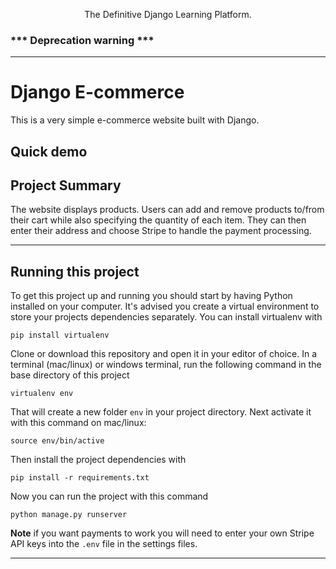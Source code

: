 <p align="center">
  <p align="center">
   
  </p>
  <p align="center">
    The Definitive Django Learning Platform.
  </p>
</p>

### *** Deprecation warning ***


---

# Django E-commerce

This is a very simple e-commerce website built with Django.

## Quick demo



## Project Summary

The website displays products. Users can add and remove products to/from their cart while also specifying the quantity of each item. They can then enter their address and choose Stripe to handle the payment processing.


---

## Running this project

To get this project up and running you should start by having Python installed on your computer. It's advised you create a virtual environment to store your projects dependencies separately. You can install virtualenv with

```
pip install virtualenv
```

Clone or download this repository and open it in your editor of choice. In a terminal (mac/linux) or windows terminal, run the following command in the base directory of this project

```
virtualenv env
```

That will create a new folder `env` in your project directory. Next activate it with this command on mac/linux:

```
source env/bin/active
```

Then install the project dependencies with

```
pip install -r requirements.txt
```

Now you can run the project with this command

```
python manage.py runserver
```

**Note** if you want payments to work you will need to enter your own Stripe API keys into the `.env` file in the settings files.

---




